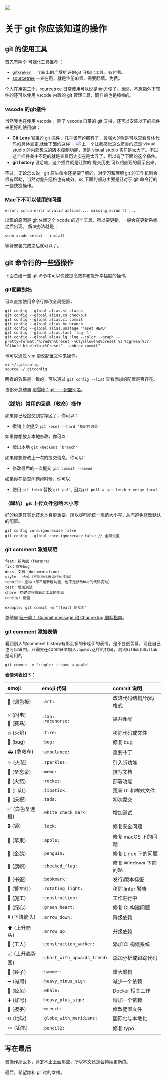 ![](http://ww1.sinaimg.cn/large/86c7c947gy1fnqmycqqxhj20xc0hi0tb.jpg)

# **关于 git 你应该知道的操作**

## **git 的使用工具**

首先有两个 可视化工具推荐 ：

* [gitkraken](https://www.gitkraken.com/features)
一个新出的广受好评的git 可视化工具。有付费。
* [sourcetree](https://www.sourcetreeapp.com/)
一直在用，就是注册麻烦，需要翻墙。免费。

个人在用第二个，sourcetree 日常使用可以说是hin方便了。当然，不想额外下软件的还可以使用 vscode 内置的 git 管理工具，同样的也是棒棒的。

### v**scode 的git插件**

当然我也在使用 vscode ，除了 vscode 自带的 git 支持，还可以安装以下的插件来更好的使用git：

* **Git Lens** 官推的 git 插件，几乎该有的都有了，最强大的就是可以查看具体代码的具体变更,就像下面的这样：
![](http://ww1.sinaimg.cn/large/86c7c947gy1fnqmw9ig2vj210u062jsa.jpg)
上一个让我感觉这么厉害的还是 visual studio 的内部集成的版本控制功能，但是 visual studio 实在是太大了。不过这个插件美中不足的就是查看历史实在是太丑了，所以有了下面的这个插件。
* **git history** 没毛病，这个插件就是让你的 提交历史 可以很直观的展示出来。

不过，无论怎么说，git 原生命令还是要了解的，对学习和理解 git 的工作机制会很有帮助，当然对提升逼格也有成效。so,下面的部分主要是针对于 git 命令行的一些快捷操作。

### **Mac下不可以使用的问题**
```error: xcrun:error invalid actiive ... missing xcrun at ...```

出现的原因是 git 依赖这个 xcode 的这个工具，所以要更新，一般会在更新系统之后出现。
解决办法就是：

```
sudo xcode-select --install
```
等待安装完成之后就可以了。

## **git 命令行的一些骚操作**

下面总结一些 git 命令中可以快速提高效率和提升幸福度的操作。

### **git配置别名**

可以直接使用命令行修改全局配置，

```
git config --global alias.st status
git config --global alias.co checkout
git config --global alias.ci commit
git config --global alias.br branch
git config --global alias.unstage 'reset HEAD'
git config --global alias.last 'log -1'
git config --global alias.lg "log --color --graph --pretty=format:'%Cred%h%Creset -%C(yellow)%d%Creset %s %Cgreen(%cr) %C(bold blue)<%an>%Creset' --abbrev-commit"
```

也可以通过 vim 更改配置文件来操作。

```
vi ~/.gitconfig
source ~/.gitconfig
```

两者的效果是一致的，可以通过 `git config --list` 查看添加的配置是否存在。 

该部分总结自 [廖雪峰：git——配置别名](https://www.liaoxuefeng.com/wiki/0013739516305929606dd18361248578c67b8067c8c017b000/001375234012342f90be1fc4d81446c967bbdc19e7c03d3000)。

### **（踩坑）常用的回退（救命）操作**

如果你已经提交到暂存区了，你可以：

* 撤销上次提交 
`git reset --hard '指定的记录'`

如果你想放弃本地修改，你可以：

* 检出本地
`git checkout 'branch'`

如果你想修改上一次的提交信息，你可以：

* 修改最后的一次提交
`git commit --amend`

如果你在排查问题的时候，你可以
* 使用 `git fetch` 替换 `git pull`, 因为`git pull = git fetch + merge local`

### **（踩坑）git 上传文件忽略大小写**

好的约定其实比技术本身更重要，所以尽可能统一规范大小写，从而避免修改默认的配置。

```
git config core.ignorecase false
git config --global core.ignorecase false // 全局设置
```

### **git comment 添加规范**

```
feat：新功能（feature）
fix：修补bug
docs：文档（documentation）
style： 格式（不影响代码运行的变动）
rebuild：重构（即不是新增功能，也不是修改bug的代码变动）
test：增加测试
chore：构建过程或辅助工具的变动
config: 配置

example: git commit -m "[feat] 新功能"

```

总结自 [阮一峰： Commit message 和 Change log 编写指南](http://www.ruanyifeng.com/blog/2016/01/commit_message_change_log.html)。

### **git comment 添加表情**

看到别人的comment history有那么多的卡哇伊的表情，是不是很羡慕，现在自己也可以做到。只需要在comment加入`:apple:`这样的代码，测试`GitHub`和`Gitlab`是可用的
```
git commit -m ':apple: i have a apple'
```

**表情列表如下：**


emoji                                   | emoji 代码                   | commit 说明
:--------                               | :--------                    | :--------
:art: (调色板)                          | `:art:`                      | 改进代码结构/代码格式
:zap: (闪电)<br>:racehorse: (赛马)                            | `:zap:`<br>`:racehorse:`                      | 提升性能
:fire: (火焰)                           | `:fire:`                     | 移除代码或文件
:bug: (bug)                             | `:bug:`                      | 修复 bug
:ambulance: (急救车)                    | `:ambulance:`                | 重要补丁
:sparkles: (火花)                       | `:sparkles:`                 | 引入新功能
:memo: (备忘录)                         | `:memo:`                     | 撰写文档
:rocket: (火箭)                         | `:rocket:`                   | 部署功能
:lipstick: (口红)                       | `:lipstick:`                 | 更新 UI 和样式文件
:tada: (庆祝)                           | `:tada:`                     | 初次提交
:white_check_mark: (白色复选框)         | `:white_check_mark:`         | 增加测试
:lock: (锁)                             | `:lock:`                     | 修复安全问题
:apple: (苹果)                          | `:apple:`                    | 修复 macOS 下的问题
:penguin: (企鹅)                        | `:penguin:`                  | 修复 Linux 下的问题
:checkered_flag: (旗帜)                 | `:checked_flag:`             | 修复 Windows 下的问题
:bookmark: (书签)                       | `:bookmark:`                 | 发行/版本标签
:rotating_light: (警车灯)               | `:rotating_light:`           | 移除 linter 警告
:construction: (施工)                   | `:construction:`               | 工作进行中
:green_heart: (绿心)                    | `:green_heart:`              | 修复 CI 构建问题
:arrow_down: (下降箭头)                 | `:arrow_down:`               | 降级依赖
:arrow_up: (上升箭头)                   | `:arrow_up:`                 | 升级依赖
:construction_worker: (工人)            | `:construction_worker:`      | 添加 CI 构建系统
:chart_with_upwards_trend: (上升趋势图) | `:chart_with_upwards_trend:` | 添加分析或跟踪代码
:hammer: (锤子)                         | `:hammer:`                   | 重大重构
:heavy_minus_sign: (减号)               | `:heavy_minus_sign:`         | 减少一个依赖
:whale: (鲸鱼)                          | `:whale:`                    | Docker 相关工作
:heavy_plus_sign: (加号)                | `:heavy_plus_sign:`          | 增加一个依赖
:wrench: (扳手)                         | `:wrench:`                   | 修改配置文件
:globe_with_meridians: (地球)           | `:globe_with_meridians:`     | 国际化与本地化
:pencil2: (铅笔)                        | `:pencil2:`                  | 修复 typo



## **写在最后**

骚操作那么多，肯定不止上面那些，所以本文还是会持续更新的。

最后，希望你和 git 过的幸福。